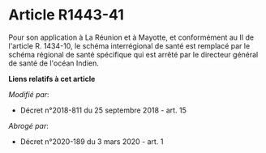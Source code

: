 # Article R1443-41

Pour son application à La Réunion et à Mayotte, et conformément au II de l'article R. 1434-10, le schéma interrégional de
santé est remplacé par le schéma régional de santé spécifique qui est arrêté par le directeur général de santé de l'océan
Indien.

**Liens relatifs à cet article**

_Modifié par_:

  - Décret n°2018-811 du 25 septembre 2018 - art. 15

_Abrogé par_:

  - Décret n°2020-189 du 3 mars 2020 - art. 1
